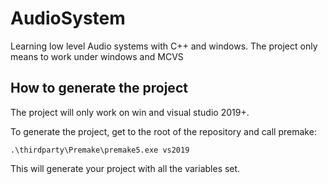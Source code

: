 # AudioSystem
Learning low level Audio systems with C++ and windows. The project only means to work under windows and MCVS



## How to generate the project

The project will only work on win and visual studio 2019+. 

To generate the project, get to the root of the repository and call premake: 

```
.\thirdparty\Premake\premake5.exe vs2019
```

This will generate your project with all the variables set. 